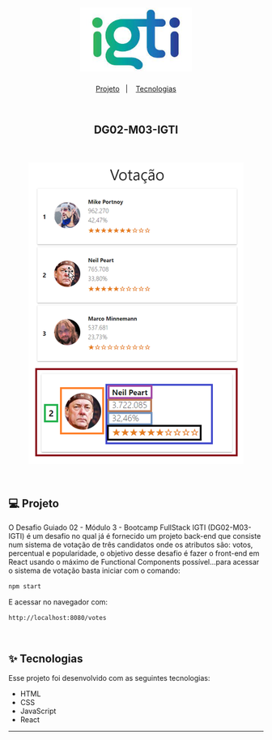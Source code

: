 <h1 align="center">
  <img alt="IGTI" title="IGTI" src="./LogoIGTI.png" width="220px" />
</h1>

<p align="center">
  <a href="#-projeto">Projeto</a>&nbsp;&nbsp;&nbsp;|&nbsp;&nbsp;&nbsp;
  <a href="#-tecnologias">Tecnologias</a>
 </p>

<br>

## <p align="center"><b>DG02-M03-IGTI</b></p>

<br>

<p align="center">
  <img alt="Rocket.Q" src="./referencia.png">
</p>

<br>

## 💻 Projeto

O Desafio Guiado 02 - Módulo 3 - Bootcamp FullStack IGTI (DG02-M03-IGTI) é um desafio no qual já é fornecido um projeto back-end que consiste num sistema de votação de três candidatos onde os atributos são: votos, percentual e popularidade, o objetivo desse desafio é fazer o front-end em React usando o máximo de Functional Components possível...para acessar o sistema de votação basta iniciar com o comando:

```bash
npm start
```

E acessar no navegador com:

```bash
http://localhost:8080/votes
```

<br>

## ✨ Tecnologias

Esse projeto foi desenvolvido com as seguintes tecnologias:

- HTML
- CSS
- JavaScript
- React

---

